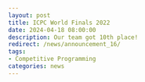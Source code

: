 ```yaml
---
layout: post
title: ICPC World Finals 2022
date: 2024-04-18 08:00:00
description: Our team got 10th place!
redirect: /news/announcement_16/
tags: 
- Competitive Programming
categories: news
---
```

